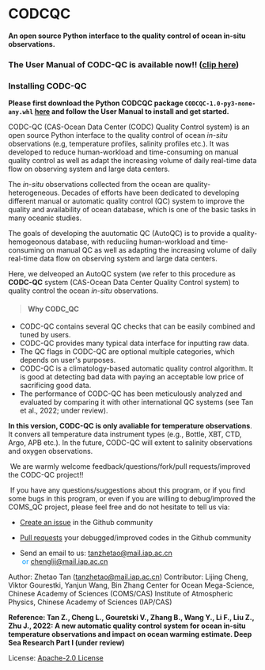 # CODCQC
**An open source Python interface to the quality control of ocean in-situ observations.**

### The User Manual of CODC-QC is available now!! ([clip here](https://github.com/zqtzt/CODCQC/))

### Installing CODC-QC
**Please first download the Python CODCQC package `CODCQC-1.0-py3-none-any.whl` [here](http://www.ocean.iap.ac.cn/ftp/cheng/CODC-QC/) and follow the User Manual to install and get started.**

CODC-QC (CAS-Ocean Data Center (CODC) Quality Control system) is an open source Python interface to the quality control of ocean *in-situ* observations (e.g, temperature profiles, salinity profiles etc.). It was developed to reduce human-workload and time-consuming on manual quality control as well as adapt the increasing volume of daily real-time data flow on observing system and large data centers. 

The *in-situ* observations collected from the ocean are quality-heterogeneous. Decades of efforts have been dedicated to developing different manual or automatic quality control (QC) system to improve the quality and availability of ocean database, which is one of the basic tasks in many oceanic studies.

The goals of developing the auutomatic QC (AutoQC) is to provide a quality-hemogeonous database, with reduciing human-workload and time-consuming on manual QC as well as adapting the increasing volume of daily real-time data flow on observing system and large data centers. 

Here, we delveoped an AutoQC system (we refer to this procedure as **CODC-QC** system (CAS-Ocean Data Center Quality Control system) to quality control the ocean *in-situ* observations. 


> #### Why CODC_QC

- CODC-QC contains several QC checks that can be easily combined and tuned by users.
- CODC-QC provides many typical data interface for inputting raw data.
- The QC flags in CODC-QC are optional multiple categories, which depends on user's purposes.
- CODC-QC is a climatology-based automatic quality control algorithm. It is good at detecting bad data with paying an acceptable low price of sacrificing good data.
- The performance of CODC-QC has been meticulously analyzed and evaluated by comparing it with other international QC systems (see Tan et al., 2022; under review).

**In this version, CODC-QC is only avaliable for temperature observations**. It convers all temperature data instrument types (e.g., Bottle, XBT, CTD, Argo, APB etc.).  In the future, CODC-QC will extent to salinity observations and oxygen observations.


​	We are warmly welcome feedback/questions/fork/pull requests/improved the CODC-QC project!!

​	If you have any questions/suggestions about this program, or if you find some bugs in this program, or even if you are willing to debug/improved the COMS_QC project, please feel free and do not hesitate to tell us via:

+ [Create an issue](https://github.com/zqtzt/COMS-AutoQC/issues) in the Github community

+ [Pull requests](https://github.com/zqtzt/COMS-AutoQC/pulls]) your debugged/improved codes in the Github community

+ Send an email to us: <font color=#0099ff><u>tanzhetao@mail.iap.ac.cn</u> </font><font color=#0099ff> or <u>chenglij@mail.iap.ac.cn</u> </font>



Author: Zhetao Tan (<font color=#0099ff><u>tanzhetao@mail.iap.ac.cn</u></font>) 
Contributor: Lijing Cheng, Viktor Gourestki, Yanjun Wang, Bin Zhang
Center for Ocean Mega-Science, Chinese Academy of Sciences (COMS/CAS)
Institute of Atmospheric Physics, Chinese Academy of Sciences (IAP/CAS)


**Reference: Tan Z., Cheng L., Gouretski V., Zhang B., Wang Y., Li F., Liu Z., Zhu J., 2022: A new automatic quality control system for ocean in-situ temperature observations and impact on ocean warming estimate. Deep Sea Research Part I (under review)**



License: [Apache-2.0 License](https://github.com/zqtzt/COMSQC/blob/main/LICENSE)
